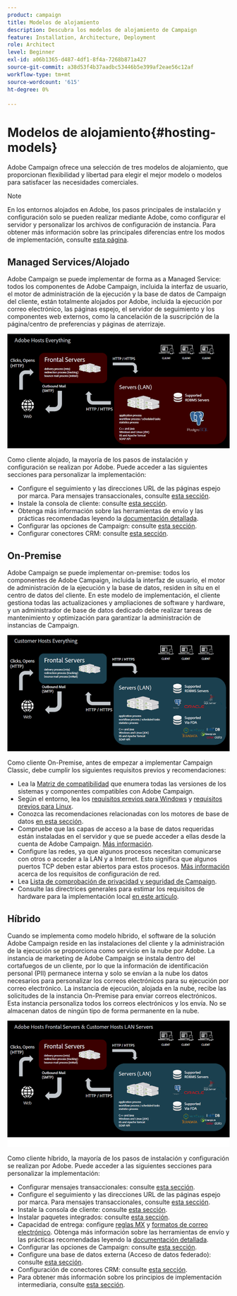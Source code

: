 ```yaml
---
product: campaign
title: Modelos de alojamiento
description: Descubra los modelos de alojamiento de Campaign
feature: Installation, Architecture, Deployment
role: Architect
level: Beginner
exl-id: a06b1365-d487-4df1-8f4a-7268b871a427
source-git-commit: a38d53f4b37aadbc53446b5e399af2eae56c12af
workflow-type: tm+mt
source-wordcount: '615'
ht-degree: 0%

---
```


# Modelos de alojamiento{#hosting-models}



Adobe Campaign ofrece una selección de tres modelos de alojamiento, que proporcionan flexibilidad y libertad para elegir el mejor modelo o modelos para satisfacer las necesidades comerciales.

>[!NOTE]
>
>En los entornos alojados en Adobe, los pasos principales de instalación y configuración solo se pueden realizar mediante Adobe, como configurar el servidor y personalizar los archivos de configuración de instancia. Para obtener más información sobre las principales diferencias entre los modos de implementación, consulte [esta página](../../installation/using/capability-matrix.md).

## Managed Services/Alojado

Adobe Campaign se puede implementar de forma as a Managed Service: todos los componentes de Adobe Campaign, incluida la interfaz de usuario, el motor de administración de la ejecución y la base de datos de Campaign del cliente, están totalmente alojados por Adobe, incluida la ejecución por correo electrónico, las páginas espejo, el servidor de seguimiento y los componentes web externos, como la cancelación de la suscripción de la página/centro de preferencias y páginas de aterrizaje.

![](assets/deployment_hosted.png)

Como cliente alojado, la mayoría de los pasos de instalación y configuración se realizan por Adobe. Puede acceder a las siguientes secciones para personalizar la implementación:

* Configure el seguimiento y las direcciones URL de las páginas espejo por marca. Para mensajes transaccionales, consulte [esta sección](../../message-center/using/additional-configurations.md#configuring-multibranding).
* Instale la consola de cliente: consulte [esta sección](../../installation/using/installing-the-client-console.md).
* Obtenga más información sobre las herramientas de envío y las prácticas recomendadas leyendo la [documentación detallada](../../delivery/using/about-deliverability.md).
* Configurar las opciones de Campaign: consulte [esta sección](../../installation/using/configuring-campaign-options.md).
* Configurar conectores CRM: consulte [esta sección](../../platform/using/crm-connectors.md).

## On-Premise

Adobe Campaign se puede implementar on-premise: todos los componentes de Adobe Campaign, incluida la interfaz de usuario, el motor de administración de la ejecución y la base de datos, residen in situ en el centro de datos del cliente. En este modelo de implementación, el cliente gestiona todas las actualizaciones y ampliaciones de software y hardware, y un administrador de base de datos dedicado debe realizar tareas de mantenimiento y optimización para garantizar la administración de instancias de Campaign.

![](assets/deployment_onpremise.png)

Como cliente On-Premise, antes de empezar a implementar Campaign Classic, debe cumplir los siguientes requisitos previos y recomendaciones:

* Lea la [Matriz de compatibilidad](../../rn/using/compatibility-matrix.md) que enumera todas las versiones de los sistemas y componentes compatibles con Adobe Campaign.
* Según el entorno, lea los [requisitos previos para Windows](../../installation/using/prerequisites-of-campaign-installation-in-windows.md) y [requisitos previos para Linux](../../installation/using/prerequisites-of-campaign-installation-in-linux.md).
* Conozca las recomendaciones relacionadas con los motores de base de datos [en esta sección](../../installation/using/database.md).
* Compruebe que las capas de acceso a la base de datos requeridas están instaladas en el servidor y que se puede acceder a ellas desde la cuenta de Adobe Campaign. [Más información](../../installation/using/application-server.md).
* Configure las redes, ya que algunos procesos necesitan comunicarse con otros o acceder a la LAN y a Internet. Esto significa que algunos puertos TCP deben estar abiertos para estos procesos. [Más información](../../installation/using/network-configuration.md) acerca de los requisitos de configuración de red.
* Lea [Lista de comprobación de privacidad y seguridad de Campaign](https://helpx.adobe.com/es/campaign/kb/acc-security.html).
* Consulte las directrices generales para estimar los requisitos de hardware para la implementación local [en este artículo](https://helpx.adobe.com/es/campaign/kb/hardware-sizing-guide.html).

## Híbrido

Cuando se implementa como modelo híbrido, el software de la solución Adobe Campaign reside en las instalaciones del cliente y la administración de la ejecución se proporciona como servicio en la nube por Adobe. La instancia de marketing de Adobe Campaign se instala dentro del cortafuegos de un cliente, por lo que la información de identificación personal (PII) permanece interna y solo se envían a la nube los datos necesarios para personalizar los correos electrónicos para su ejecución por correo electrónico. La instancia de ejecución, alojada en la nube, recibe las solicitudes de la instancia On-Premise para enviar correos electrónicos. Esta instancia personaliza todos los correos electrónicos y los envía. No se almacenan datos de ningún tipo de forma permanente en la nube.

![](assets/deployment_hybrid.png)

Como cliente híbrido, la mayoría de los pasos de instalación y configuración se realizan por Adobe. Puede acceder a las siguientes secciones para personalizar la implementación:

* Configurar mensajes transaccionales: consulte [esta sección](../../message-center/using/transactional-messaging-architecture.md).
* Configure el seguimiento y las direcciones URL de las páginas espejo por marca. Para mensajes transaccionales, consulte [esta sección](../../message-center/using/additional-configurations.md#configuring-multibranding).
* Instale la consola de cliente: consulte [esta sección](../../installation/using/installing-the-client-console.md).
* Instalar paquetes integrados: consulte [esta sección](../../installation/using/installing-campaign-standard-packages.md).
* Capacidad de entrega: configure [reglas MX](../../installation/using/email-deliverability.md#mx-configuration) y [formatos de correo electrónico](../../installation/using/email-deliverability.md#managing-email-formats). Obtenga más información sobre las herramientas de envío y las prácticas recomendadas leyendo la [documentación detallada](../../delivery/using/about-deliverability.md).
* Configurar las opciones de Campaign: consulte [esta sección](../../installation/using/configuring-campaign-options.md).
* Configure una base de datos externa (Acceso de datos federado): consulte [esta sección](../../installation/using/about-fda.md).
* Configuración de conectores CRM: consulte [esta sección](../../platform/using/crm-connectors.md).
* Para obtener más información sobre los principios de implementación intermediaria, consulte [esta sección](../../installation/using/mid-sourcing-deployment.md).
